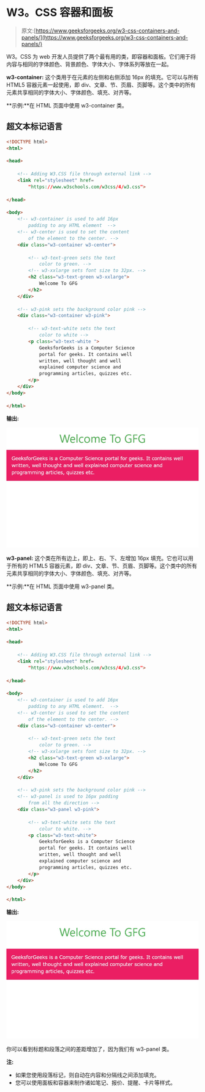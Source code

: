 # W3。CSS 容器和面板

> 原文:[https://www.geeksforgeeks.org/w3-css-containers-and-panels/](https://www.geeksforgeeks.org/w3-css-containers-and-panels/)

W3。CSS 为 web 开发人员提供了两个最有用的类，即容器和面板。它们用于将内容与相同的字体颜色、背景颜色、字体大小、字体系列等放在一起。

**w3-container:** 这个类用于在元素的左侧和右侧添加 16px 的填充。它可以与所有 HTML5 容器元素一起使用，即 div、文章、节、页眉、页脚等。这个类中的所有元素共享相同的字体大小、字体颜色、填充、对齐等。

**示例:**在 HTML 页面中使用 w3-container 类。

## 超文本标记语言

```html
<!DOCTYPE html>
<html>

<head>

    <!-- Adding W3.CSS file through external link -->
    <link rel="stylesheet" href=
        "https://www.w3schools.com/w3css/4/w3.css">

</head>

<body>
    <!-- w3-container is used to add 16px 
        padding to any HTML element  -->
    <!-- w3-center is used to set the content 
        of the element to the center. -->
    <div class="w3-container w3-center">

        <!-- w3-text-green sets the text 
            color to green. -->
        <!-- w3-xxlarge sets font size to 32px. -->
        <h2 class="w3-text-green w3-xxlarge">
            Welcome To GFG
        </h2>
    </div>

    <!-- w3-pink sets the background color pink -->
    <div class="w3-container w3-pink">

        <!-- w3-text-white sets the text 
            color to white -->
        <p class="w3-text-white ">
            GeeksforGeeks is a Computer Science 
            portal for geeks. It contains well 
            written, well thought and well 
            explained computer science and 
            programming articles, quizzes etc.
        </p>
    </div>
</body>

</html>
```

**输出:**

![](img/e81c6fe95e7700ac04e77c172dcfddd7.png)

**w3-panel:** 这个类在所有边上，即上、右、下、左增加 16px 填充。它也可以用于所有的 HTML5 容器元素，即 div、文章、节、页眉、页脚等。这个类中的所有元素共享相同的字体大小、字体颜色、填充、对齐等。

**示例:**在 HTML 页面中使用 w3-panel 类。

## 超文本标记语言

```html
<!DOCTYPE html>
<html>

<head>

    <!-- Adding W3.CSS file through external link -->
    <link rel="stylesheet" href=
        "https://www.w3schools.com/w3css/4/w3.css">

</head>

<body>
    <!-- w3-container is used to add 16px 
        padding to any HTML element.  -->
    <!-- w3-center is used to set the content 
        of the element to the center. -->
    <div class="w3-container w3-center">

        <!-- w3-text-green sets the text 
            color to green. -->
        <!-- w3-xxlarge sets font size to 32px. -->
        <h2 class="w3-text-green w3-xxlarge">
            Welcome To GFG
        </h2>
    </div>

    <!-- w3-pink sets the background color pink -->
    <!-- w3-panel is used to 16px padding 
        from all the direction -->
    <div class="w3-panel w3-pink">

        <!-- w3-text-white sets the text 
            colur to white. -->
        <p class="w3-text-white">
            GeeksforGeeks is a Computer Science 
            portal for geeks. It contains well 
            written, well thought and well 
            explained computer science and 
            programming articles, quizzes etc.
        </p>
    </div>
</body>

</html>
```

**输出:**

![](img/a597c07cdf390073f421393eaa0c6261.png)

你可以看到标题和段落之间的差距增加了，因为我们有 w3-panel 类。

**注:**

*   如果您使用段落标记，则自动在内容和分隔线之间添加填充。
*   您可以使用面板和容器来制作诸如笔记、报价、提醒、卡片等样式。
